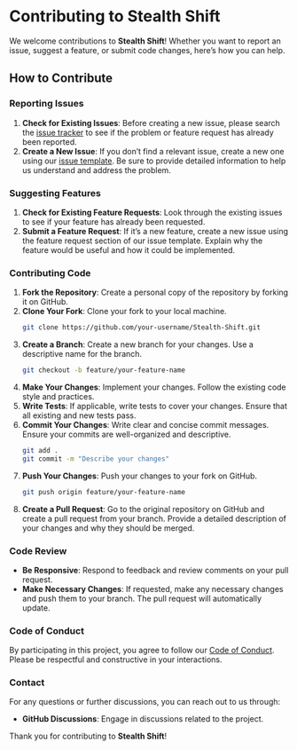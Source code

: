 # Contributing to Stealth Shift

We welcome contributions to **Stealth Shift**! Whether you want to report an issue, suggest a feature, or submit code changes, here’s how you can help.

## How to Contribute

### Reporting Issues

1. **Check for Existing Issues**: Before creating a new issue, please search the [issue tracker](https://github.com/jakk-er/Stealth-Shift/issues) to see if the problem or feature request has already been reported.
2. **Create a New Issue**: If you don’t find a relevant issue, create a new one using our [issue template](https://github.com/jakk-er/Stealth-Shift/issues/new). Be sure to provide detailed information to help us understand and address the problem.

### Suggesting Features

1. **Check for Existing Feature Requests**: Look through the existing issues to see if your feature has already been requested.
2. **Submit a Feature Request**: If it’s a new feature, create a new issue using the feature request section of our issue template. Explain why the feature would be useful and how it could be implemented.

### Contributing Code

1. **Fork the Repository**: Create a personal copy of the repository by forking it on GitHub.
2. **Clone Your Fork**: Clone your fork to your local machine.
   ```bash
   git clone https://github.com/your-username/Stealth-Shift.git
   ```
3. **Create a Branch**: Create a new branch for your changes. Use a descriptive name for the branch.
   ```bash
   git checkout -b feature/your-feature-name
   ```
4. **Make Your Changes**: Implement your changes. Follow the existing code style and practices.
5. **Write Tests**: If applicable, write tests to cover your changes. Ensure that all existing and new tests pass.
6. **Commit Your Changes**: Write clear and concise commit messages. Ensure your commits are well-organized and descriptive.
   ```bash
   git add .
   git commit -m "Describe your changes"
   ```
7. **Push Your Changes**: Push your changes to your fork on GitHub.
   ```bash
   git push origin feature/your-feature-name
   ```
8. **Create a Pull Request**: Go to the original repository on GitHub and create a pull request from your branch. Provide a detailed description of your changes and why they should be merged.

### Code Review

- **Be Responsive**: Respond to feedback and review comments on your pull request.
- **Make Necessary Changes**: If requested, make any necessary changes and push them to your branch. The pull request will automatically update.

### Code of Conduct

By participating in this project, you agree to follow our [Code of Conduct](https://github.com/jakk-er/Stealth-Shift/blob/main/CODE_OF_CONDUCT.md). Please be respectful and constructive in your interactions.

### Contact

For any questions or further discussions, you can reach out to us through:
- **GitHub Discussions**: Engage in discussions related to the project.

Thank you for contributing to **Stealth Shift**!
